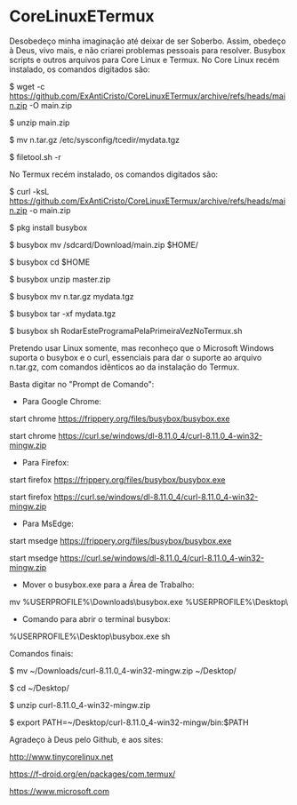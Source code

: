 # CoreLinuxETermux
Desobedeço minha imaginação até deixar de ser Soberbo. Assim, obedeço à Deus, vivo mais, e não criarei problemas pessoais para resolver.
Busybox scripts e outros arquivos para Core Linux e Termux.
No Core Linux recém instalado, os comandos digitados são:

$ wget -c https://github.com/ExAntiCristo/CoreLinuxETermux/archive/refs/heads/main.zip -O main.zip

$ unzip main.zip

$ mv n.tar.gz /etc/sysconfig/tcedir/mydata.tgz

$ filetool.sh -r

No Termux recém instalado, os comandos digitados são:

$ curl -ksL https://github.com/ExAntiCristo/CoreLinuxETermux/archive/refs/heads/main.zip -o main.zip

$ pkg install busybox

$ busybox mv /sdcard/Download/main.zip $HOME/

$ busybox cd $HOME

$ busybox unzip master.zip

$ busybox mv n.tar.gz mydata.tgz

$ busybox tar -xf mydata.tgz

$ busybox sh RodarEsteProgramaPelaPrimeiraVezNoTermux.sh

Pretendo usar Linux somente, mas reconheço que o Microsoft Windows suporta o busybox e o curl, essenciais para dar o suporte ao arquivo n.tar.gz, com comandos idênticos ao da instalação do Termux.

Basta digitar no "Prompt de Comando":

- Para Google Chrome:

start chrome https://frippery.org/files/busybox/busybox.exe

start chrome https://curl.se/windows/dl-8.11.0_4/curl-8.11.0_4-win32-mingw.zip

- Para Firefox:

start firefox https://frippery.org/files/busybox/busybox.exe

start firefox https://curl.se/windows/dl-8.11.0_4/curl-8.11.0_4-win32-mingw.zip

- Para MsEdge:

start msedge https://frippery.org/files/busybox/busybox.exe

start msedge https://curl.se/windows/dl-8.11.0_4/curl-8.11.0_4-win32-mingw.zip

- Mover o busybox.exe para a Área de Trabalho:

mv %USERPROFILE%\Downloads\busybox.exe %USERPROFILE%\Desktop\

- Comando para abrir o terminal busybox:

%USERPROFILE%\Desktop\busybox.exe sh 

Comandos finais:

$ mv ~/Downloads/curl-8.11.0_4-win32-mingw.zip ~/Desktop/

$ cd ~/Desktop/

$ unzip curl-8.11.0_4-win32-mingw.zip

$ export PATH=~/Desktop/curl-8.11.0_4-win32-mingw/bin:$PATH

Agradeço à Deus pelo Github, e aos sites:

http://www.tinycorelinux.net

https://f-droid.org/en/packages/com.termux/

https://www.microsoft.com

